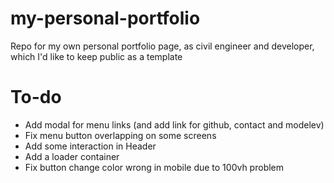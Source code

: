 # my-personal-portfolio
Repo for my own personal portfolio page, as civil engineer and developer, which I'd like to keep public as a template

# To-do
- Add modal for menu links (and add link for github, contact and modelev)
- Fix menu button overlapping on some screens
- Add some interaction in Header
- Add a loader container
- Fix button change color wrong in mobile due to 100vh problem